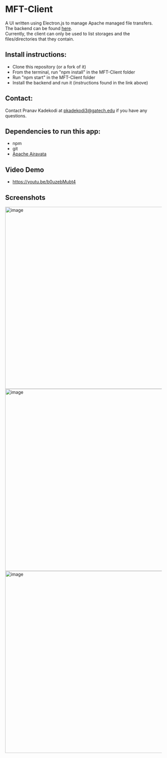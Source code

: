 # MFT-Client
A UI written using Electron.js to manage Apache managed file transfers.\
The backend can be found [here](https://github.com/Anonymoustank/mft-client-backend).\
Currently, the client can only be used to list storages and the files/directories that they contain.

## Install instructions:
- Clone this repository (or a fork of it)
- From the terminal, run "npm install" in the MFT-Client folder
- Run "npm start" in the MFT-Client folder
- Install the backend and run it (instructions found in the link above)

## Contact:
Contact Pranav Kadekodi at pkadekodi3@gatech.edu if you have any questions.

## Dependencies to run this app:
- npm
- git
- [Apache Airavata](https://github.com/apache/airavata-mft)
  
## Video Demo
- https://youtu.be/b0uzebMubt4

## Screenshots
<img width="583" alt="image" src="https://github-production-user-asset-6210df.s3.amazonaws.com/54193508/322660966-51df9c20-c830-459c-a787-93156a6edd5c.png?X-Amz-Algorithm=AWS4-HMAC-SHA256&X-Amz-Credential=AKIAVCODYLSA53PQK4ZA%2F20240416%2Fus-east-1%2Fs3%2Faws4_request&X-Amz-Date=20240416T001355Z&X-Amz-Expires=300&X-Amz-Signature=69e49f84ec2fc03b0c5b63c5daf0217f3aefaf9e02918ff3f0cb82cdbe2d76ea&X-Amz-SignedHeaders=host&actor_id=54193508&key_id=0&repo_id=759606260">
<img width="583" alt="image" src="https://github.com/Anonymoustank/MFT-Client/assets/54193508/913d9aaf-af5c-488f-aa80-56892663fe17">
<img width="583" alt="image" src="https://github.com/Anonymoustank/MFT-Client/assets/54193508/d39c05d7-2e1e-46e4-a110-42f7e906ba0f">


